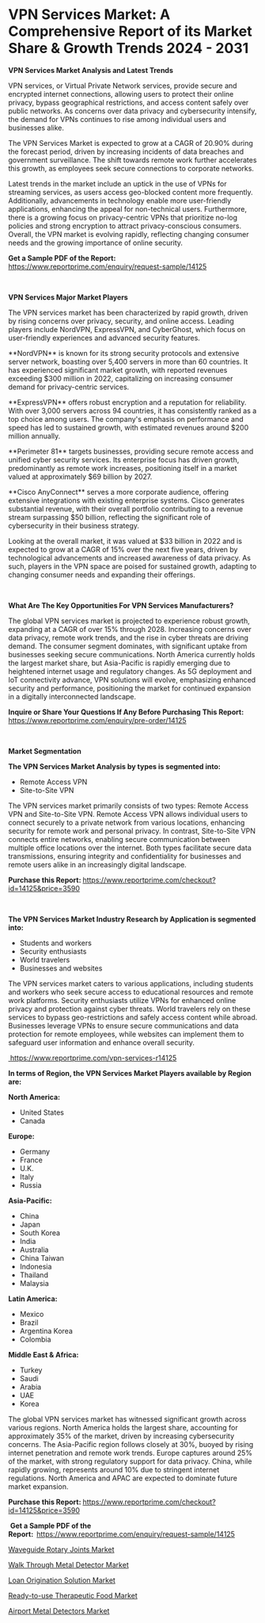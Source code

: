 <p><h1>VPN Services Market: A Comprehensive Report of its Market Share & Growth Trends 2024 - 2031</h1></p><p><strong>VPN Services Market Analysis and Latest Trends</strong></p>
<p><p>VPN services, or Virtual Private Network services, provide secure and encrypted internet connections, allowing users to protect their online privacy, bypass geographical restrictions, and access content safely over public networks. As concerns over data privacy and cybersecurity intensify, the demand for VPNs continues to rise among individual users and businesses alike. </p><p>The VPN Services Market is expected to grow at a CAGR of 20.90% during the forecast period, driven by increasing incidents of data breaches and government surveillance. The shift towards remote work further accelerates this growth, as employees seek secure connections to corporate networks. </p><p>Latest trends in the market include an uptick in the use of VPNs for streaming services, as users access geo-blocked content more frequently. Additionally, advancements in technology enable more user-friendly applications, enhancing the appeal for non-technical users. Furthermore, there is a growing focus on privacy-centric VPNs that prioritize no-log policies and strong encryption to attract privacy-conscious consumers. Overall, the VPN market is evolving rapidly, reflecting changing consumer needs and the growing importance of online security.</p></p>
<p><strong>Get a Sample PDF of the Report:&nbsp;</strong> <a href="https://www.reportprime.com/enquiry/request-sample/14125">https://www.reportprime.com/enquiry/request-sample/14125</a></p>
<p>&nbsp;</p>
<p><strong>VPN Services Major Market Players</strong></p>
<p><p>The VPN services market has been characterized by rapid growth, driven by rising concerns over privacy, security, and online access. Leading players include NordVPN, ExpressVPN, and CyberGhost, which focus on user-friendly experiences and advanced security features. </p><p>**NordVPN** is known for its strong security protocols and extensive server network, boasting over 5,400 servers in more than 60 countries. It has experienced significant market growth, with reported revenues exceeding $300 million in 2022, capitalizing on increasing consumer demand for privacy-centric services.</p><p>**ExpressVPN** offers robust encryption and a reputation for reliability. With over 3,000 servers across 94 countries, it has consistently ranked as a top choice among users. The company's emphasis on performance and speed has led to sustained growth, with estimated revenues around $200 million annually.</p><p>**Perimeter 81** targets businesses, providing secure remote access and unified cyber security services. Its enterprise focus has driven growth, predominantly as remote work increases, positioning itself in a market valued at approximately $69 billion by 2027.</p><p>**Cisco AnyConnect** serves a more corporate audience, offering extensive integrations with existing enterprise systems. Cisco generates substantial revenue, with their overall portfolio contributing to a revenue stream surpassing $50 billion, reflecting the significant role of cybersecurity in their business strategy.</p><p>Looking at the overall market, it was valued at $33 billion in 2022 and is expected to grow at a CAGR of 15% over the next five years, driven by technological advancements and increased awareness of data privacy. As such, players in the VPN space are poised for sustained growth, adapting to changing consumer needs and expanding their offerings.</p></p>
<p>&nbsp;</p>
<p><strong>What Are The Key Opportunities For VPN Services Manufacturers?</strong></p>
<p><p>The global VPN services market is projected to experience robust growth, expanding at a CAGR of over 15% through 2028. Increasing concerns over data privacy, remote work trends, and the rise in cyber threats are driving demand. The consumer segment dominates, with significant uptake from businesses seeking secure communications. North America currently holds the largest market share, but Asia-Pacific is rapidly emerging due to heightened internet usage and regulatory changes. As 5G deployment and IoT connectivity advance, VPN solutions will evolve, emphasizing enhanced security and performance, positioning the market for continued expansion in a digitally interconnected landscape.</p></p>
<p><strong>Inquire or Share Your Questions If Any Before Purchasing This Report:</strong> <a href="https://www.reportprime.com/enquiry/pre-order/14125">https://www.reportprime.com/enquiry/pre-order/14125</a></p>
<p>&nbsp;</p>
<p><strong>Market Segmentation</strong></p>
<p><strong>The VPN Services Market Analysis by types is segmented into:</strong></p>
<p><ul><li>Remote Access VPN</li><li>Site-to-Site VPN</li></ul></p>
<p><p>The VPN services market primarily consists of two types: Remote Access VPN and Site-to-Site VPN. Remote Access VPN allows individual users to connect securely to a private network from various locations, enhancing security for remote work and personal privacy. In contrast, Site-to-Site VPN connects entire networks, enabling secure communication between multiple office locations over the internet. Both types facilitate secure data transmissions, ensuring integrity and confidentiality for businesses and remote users alike in an increasingly digital landscape.</p></p>
<p><strong>Purchase this Report:&nbsp;</strong><a href="https://www.reportprime.com/checkout?id=14125&price=3590">https://www.reportprime.com/checkout?id=14125&price=3590</a></p>
<p>&nbsp;</p>
<p><strong>The VPN Services Market Industry Research by Application is segmented into:</strong></p>
<p><ul><li>Students and workers</li><li>Security enthusiasts</li><li>World travelers</li><li>Businesses and websites</li></ul></p>
<p><p>The VPN services market caters to various applications, including students and workers who seek secure access to educational resources and remote work platforms. Security enthusiasts utilize VPNs for enhanced online privacy and protection against cyber threats. World travelers rely on these services to bypass geo-restrictions and safely access content while abroad. Businesses leverage VPNs to ensure secure communications and data protection for remote employees, while websites can implement them to safeguard user information and enhance overall security.</p></p>
<p><a href="https://www.reportprime.com/vpn-services-r14125">&nbsp;https://www.reportprime.com/vpn-services-r14125</a></p>
<p><strong>In terms of Region, the VPN Services Market Players available by Region are:</strong></p>
<p>
    <p> <strong> North America: </strong>
        <ul>
            <li>United States</li>
            <li>Canada</li>
        </ul>
        </p> 
    <p> <strong> Europe: </strong>
        <ul>
            <li>Germany</li>
            <li>France</li>
            <li>U.K.</li>
            <li>Italy</li>
            <li>Russia</li>
        </ul>
        </p> 
    <p> <strong> Asia-Pacific: </strong>
        <ul>
            <li>China</li>
            <li>Japan</li>
            <li>South Korea</li>
            <li>India</li>
            <li>Australia</li>
            <li>China Taiwan</li>
            <li>Indonesia</li>
            <li>Thailand</li>
            <li>Malaysia</li>
        </ul>
        </p> 
    <p> <strong> Latin America: </strong>
        <ul>
            <li>Mexico</li>
            <li>Brazil</li>
            <li>Argentina Korea</li>
            <li>Colombia</li>
        </ul>
        </p> 
    <p> <strong> Middle East & Africa: </strong>
        <ul>
            <li>Turkey</li>
            <li>Saudi</li>
            <li>Arabia</li>
            <li>UAE</li>
            <li>Korea</li>
        </ul>
    </p>
    </p>
<p><p>The global VPN services market has witnessed significant growth across various regions. North America holds the largest share, accounting for approximately 35% of the market, driven by increasing cybersecurity concerns. The Asia-Pacific region follows closely at 30%, buoyed by rising internet penetration and remote work trends. Europe captures around 25% of the market, with strong regulatory support for data privacy. China, while rapidly growing, represents around 10% due to stringent internet regulations. North America and APAC are expected to dominate future market expansion.</p></p>
<p><strong>Purchase this Report: </strong><a href="https://www.reportprime.com/checkout?id=14125&price=3590">https://www.reportprime.com/checkout?id=14125&price=3590</a></p>
<p>&nbsp;<strong>Get a Sample PDF of the Report:&nbsp;&nbsp;</strong><a href="https://www.reportprime.com/enquiry/request-sample/14125">https://www.reportprime.com/enquiry/request-sample/14125</a></p>
<p><strong></strong></p>
<p><p><a href="https://www.linkedin.com/pulse/waveguide-rotary-joints-market-growth-outlook-from-2024-ghyje?trackingId=Fxv4sZaKSrujZOEZk1fp3g%3D%3D">Waveguide Rotary Joints Market</a></p><p><a href="https://issuu.com/reportprime-2/docs/walk-through-metal-detector-market-_18aec9bc09e4e0">Walk Through Metal Detector Market</a></p><p><a href="https://github.com/lylyparadise/Market-Research-Report-List-5/blob/main/loan-origination-solution-market.md">Loan Origination Solution Market</a></p><p><a href="https://medium.com/@fmetapro/the-global-ready-to-use-therapeutic-food-market-identifies-drivers-restraints-opportunities-58a5c80c9d33">Ready-to-use Therapeutic Food Market</a></p><p><a href="https://issuu.com/reportprime-2/docs/airport-metal-detectors-market-size_a45000a2ab8e13">Airport Metal Detectors Market</a></p></p>